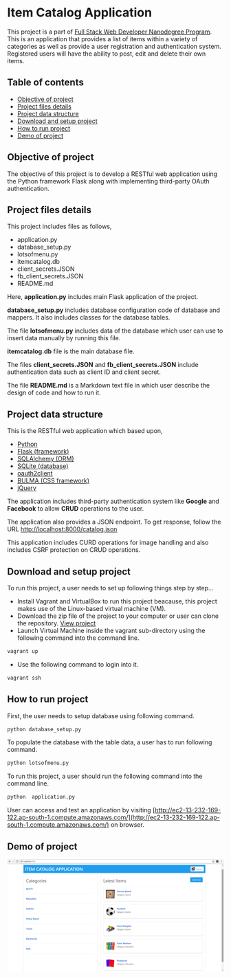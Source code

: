 # Item Catalog Application

This project is a part of [Full Stack Web Developer Nanodegree Program](https://in.udacity.com/course/full-stack-web-developer-nanodegree--nd004). This is an application that provides a list of items within a variety of categories as well as provide a user registration and authentication system. Registered users will have the ability to post, edit and delete their own items.

## Table of contents

* [Objective of project](#objective-of-project)
* [Project files details](#project-files-details)
* [Project data structure](#project-data-structure)
* [Download and setup project](#download-and-setup-project)
* [How to run project](#how-to-run-project)
* [Demo of project](#demo-of-project)

## Objective of project

The objective of this project is to develop a RESTful web application using the Python framework Flask along with implementing third-party OAuth authentication.

## Project files details

This project includes files as follows,

* <span>application.py</span>
* database_setup.py
* <span>lotsofmenu.py</span>
* itemcatalog.db
* client_secrets.JSON
* fb_client_secrets.JSON
* <span>README.md</span>

Here, **<span>application.py</span>** includes main Flask application of the project.

**database_setup.py** includes database configuration code of database and mappers. It also includes classes for the database tables.

The file **<span>lotsofmenu.py</span>** includes data of the database which user can use to insert data manually by running this file.

**itemcatalog.db** file is the main database file.

The files **client_secrets.JSON** and **fb_client_secrets.JSON** include authentication data such as client ID and client secret.

The file **<span>README.md</span>** is a Markdown text file in which user describe the design of code and how to run it.

## Project data structure

This is the RESTful web application which based upon,

* [Python](https://www.python.org)
* [Flask (framework)](http://flask.pocoo.org)
* [SQLAlchemy (ORM)](http://www.sqlalchemy.org)
* [SQLite (database)](https://sqlite.org)
* [oauth2client](https://github.com/google/oauth2client)
* [BULMA (CSS framework)](https://bulma.io/)
* [jQuery](https://jquery.com/)

The application includes third-party authentication system like **Google** and **Facebook** to allow **CRUD** operations to the user.

The application also provides a JSON endpoint. To get response, follow the URL [http://localhost:8000/catalog.json](http://localhost:8000/catalog.json)

This application includes CURD operations for image handling and also includes CSRF protection on CRUD operations.

## Download and setup project

To run this project, a user needs to set up following things step by step...

* Install Vagrant and VirtualBox to run this project beacause, this project makes use of the Linux-based virtual machine (VM).
* Download the zip file of the project to your computer or user can clone the repository. [View project](https://github.com/bhumilakum/Item-Catalog-Application)
* Launch Virtual Machine inside the vagrant sub-directory using the following command into the command line.

```bash
vagrant up
```

* Use the following command to login into it.

```bash
vagrant ssh
```

## How to run project

First, the user needs to setup database using following command.

```bash
python database_setup.py
```

To populate the database with the table data, a user has to run following command.

```bash
python lotsofmenu.py
```

To run this project, a user should run the following command into the command line.

```bash
python  application.py
```

User can access and test an application by visiting [http://ec2-13-232-169-122.ap-south-1.compute.amazonaws.com/](http://ec2-13-232-169-122.ap-south-1.compute.amazonaws.com/) on browser.

## Demo of project

![image](static/img/demo1.png)
